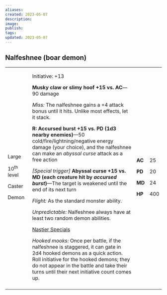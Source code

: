 ```yaml
---
aliases: 
created: 2023-05-07
description: 
image: 
publish: 
tags: 
updated: 2023-05-07
---
```


## Nalfeshnee (boar demon)

<table>
<colgroup>
<col style="width: 16%" />
<col style="width: 71%" />
<col style="width: 5%" />
<col style="width: 6%" />
</colgroup>
<tbody>
<tr class="odd">
<td><p>Large</p>
<p>10<sup>th</sup> level</p>
<p>Caster</p>
<p>Demon</p></td>
<td><p>Initiative: +13</p>
<p><strong>Musky claw or slimy hoof +15 vs. AC</strong>—90 damage</p>
<p><em>Miss:</em> The nalfeshnee gains a +4 attack bonus until it hits.
Unlike most effects, let it stack.</p>
<p><strong>R: Accursed burst +15 vs. PD (1d3 nearby enemies)</strong>—50
cold/fire/lightning/negative energy damage (your choice), and the
nalfeshnee can make an <em>abyssal curse</em> attack as a free
action</p>
<p><em>[Special trigger]</em> <strong>Abyssal curse +15 vs. MD (each
creature hit by <em>accursed burst</em>)</strong>—The target is weakened
until the end of its next turn</p>
<p><em>Flight:</em> As the standard monster ability.</p>
<p><em>Unpredictable:</em> Nalfeshnee always have at least two random
demon abilities.</p>
<p><u>Nastier Specials</u></p>
<p><em>Hooked mooks:</em> Once per battle, if the nalfeshnee is
staggered, it can gate in 2d4 hooked demons as a quick action. Roll
initiative for the hooked demons; they do not appear in the battle and
take their turns until their next initiative count comes up.</p></td>
<td><p><strong>AC</strong></p>
<p><strong>PD</strong></p>
<p><strong>MD</strong></p>
<p><strong>HP</strong></p></td>
<td><p>25</p>
<p>20</p>
<p>24</p>
<p>400</p></td>
</tr>
<tr class="even">
<td></td>
<td></td>
<td></td>
<td></td>
</tr>
</tbody>
</table>

